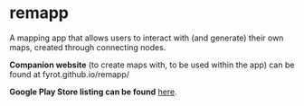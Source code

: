 # remapp
A mapping app that allows users to interact with (and generate) their own maps, created through connecting nodes. 

**Companion website** (to create maps with, to be used within the app) can be found at fyrot.github.io/remapp/ 

**Google Play Store listing can be found** [here](https://play.google.com/store/apps/details?id=com.fyzion.remapp&pcampaignid=web_share).

